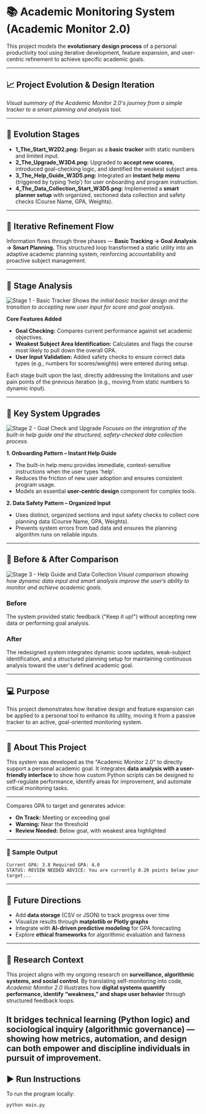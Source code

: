 # 📚 Academic Monitoring System (Academic Monitor 2.0)

This project models the **evolutionary design process** of a personal productivity tool using iterative development, feature expansion, and user-centric refinement to achieve specific academic goals.

---

## 📈 Project Evolution & Design Iteration
*Visual summary of the Academic Monitor 2.0's journey from a simple tracker to a smart planning and analysis tool.*

---

## 🔹 Evolution Stages
- **1\_The\_Start\_W2D2.png:** Began as a **basic tracker** with static numbers and limited input.
- **2\_The\_Upgrade\_W3D4.png:** Upgraded to **accept new scores**, introduced goal-checking logic, and identified the weakest subject area.
- **3\_The\_Help\_Guide\_W3D5.png:** Integrated an **instant help menu** (triggered by typing ‘help’) for user onboarding and program instruction.
- **4\_The\_Data\_Collection\_Start\_W3D5.png:** Implemented a **smart planner setup** with organized, sectioned data collection and safety checks (Course Name, GPA, Weights).

---

## 🔁 Iterative Refinement Flow
Information flows through three phases — **Basic Tracking → Goal Analysis → Smart Planning.**
This structured loop transformed a static utility into an adaptive academic planning system, reinforcing accountability and proactive subject management.

---

## 🧩 Stage Analysis
![Stage 1 - Basic Tracker](images/1_The_Start_W2D2.png)
*Shows the initial basic tracker design and the transition to accepting new user input for score and goal analysis.*

**Core Features Added**
- **Goal Checking:** Compares current performance against set academic objectives.
- **Weakest Subject Area Identification:** Calculates and flags the course most likely to pull down the overall GPA.
- **User Input Validation:** Added safety checks to ensure correct data types (e.g., numbers for scores/weights) were entered during setup.

Each stage built upon the last, directly addressing the limitations and user pain points of the previous iteration (e.g., moving from static numbers to dynamic input).

---

## 🧱 Key System Upgrades
![Stage 2 - Goal Check and Upgrade](images/2_The_Upgrade_W3D4.png)
*Focuses on the integration of the built-in help guide and the structured, safety-checked data collection process.*

**1. Onboarding Pattern – Instant Help Guide**
- The built-in help menu provides immediate, context-sensitive instructions when the user types 'help'.
- Reduces the friction of new user adoption and ensures consistent program usage.
- Models an essential **user-centric design** component for complex tools.

**2. Data Safety Pattern – Organized Input**
- Uses distinct, organized sections and input safety checks to collect core planning data (Course Name, GPA, Weights).
- Prevents system errors from bad data and ensures the planning algorithm runs on reliable inputs.

---

## 🔁 Before & After Comparison
![Stage 3 - Help Guide and Data Collection](images/3_The_Help_Guide_W3D5.png)
*Visual comparison showing how dynamic data input and smart analysis improve the user’s ability to monitor and achieve academic goals.*

### Before
The system provided static feedback ("Keep it up!") without accepting new data or performing goal analysis.

### After
The redesigned system integrates dynamic score updates, weak-subject identification, and a structured planning setup for maintaining continuous analysis toward the user's defined academic goal.

---

## 💻 Purpose
This project demonstrates how iterative design and feature expansion can be applied to a personal tool to enhance its utility, moving it from a passive tracker to an active, goal-oriented monitoring system.

---

## 🧠 About This Project
This system was developed as the "Academic Monitor 2.0" to directly support a personal academic goal.
It integrates **data analysis with a user-friendly interface** to show how custom Python scripts can be designed to self-regulate performance, identify areas for improvement, and automate critical monitoring tasks.

---

Compares GPA to target and generates advice:
- **On Track:** Meeting or exceeding goal
- **Warning:** Near the threshold
- **Review Needed:** Below goal, with weakest area highlighted

---
### 🎨 Sample Output
```
Current GPA: 3.8 Required GPA: 4.0
STATUS: REVIEW NEEDED ADVICE: You are currently 0.20 points below your target...
```
---
## 🔄 Future Directions
- Add **data storage** (CSV or JSON) to track progress over time
- Visualize results through **matplotlib or Plotly graphs**
- Integrate with **AI-driven predictive modeling** for GPA forecasting
- Explore **ethical frameworks** for algorithmic evaluation and fairness

---
## 🔎 Research Context

This project aligns with my ongoing research on **surveillance, algorithmic systems, and social control**.
By translating self-monitoring into code, *Academic Monitor 2.0* illustrates how **digital systems quantify performance, identify “weakness,” and shape user behavior** through structured feedback loops.

It bridges **technical learning (Python logic)** and **sociological inquiry (algorithmic governance)** — showing how metrics, automation, and design can both **empower and discipline** individuals in pursuit of improvement.
---
## ▶️ Run Instructions
To run the program locally:
```bash
python main.py
